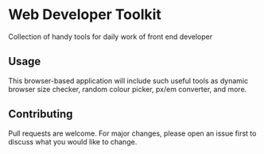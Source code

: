 # Web Developer Toolkit

Collection of handy tools for daily work of front end developer

## Usage

This browser-based application will include such useful tools as dynamic browser size checker, random colour picker, px/em converter, and more.



## Contributing
Pull requests are welcome. For major changes, please open an issue first to discuss what you would like to change.
